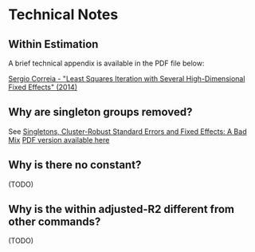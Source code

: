 # Technical Notes


## Within Estimation

A brief technical appendix is available in the PDF file below:

[Sergio Correia - "Least Squares Iteration with Several High-Dimensional Fixed Effects" (2014)](explanation.pdf)

## Why are singleton groups removed?

See [Singletons, Cluster-Robust Standard Errors and Fixed Effects: A Bad Mix](nested_within_cluster.md)
[PDF version available here](nested_within_cluster.pdf)

## Why is there no constant?

(TODO)

## Why is the within adjusted-R2 different from other commands?

(TODO)